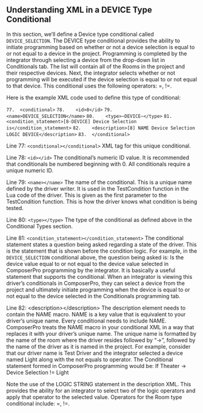 ## Understanding XML in a DEVICE Type Conditional

In this section, we’ll define a Device type conditional called `DEVICE_SELECTION`. The DEVICE type conditional provides the ability to initiate programming based on whether or not a device selection is equal to or not equal to a device in the project. Programming is completed by the integrator through selecting a device from the drop-down list in Conditionals tab. The list will contain all of the Rooms in the project and their respective devices. Next, the integrator selects whether or not programming will be executed if the device selection is equal to or not equal to that device. This conditional uses the following operators: =, !=.

Here is the example XML code used to define this type of conditional:

`77.  <conditional>`
`78.    <id>8</id>`
`79.    <name>DEVICE_SELECTION</name>`
`80.    <type>~DEVICE~</type>`
`81.    <condition_statement>[8-DEVICE] Device Selection is</condition_statement>`
`82.    <description>[8] NAME Device Selection LOGIC DEVICE</description>`
`83.  </conditional>`


Line 77: `<conditional></conditional>`
XML tag for this unique conditional.

Line 78: `<id></id>`
The conditional’s numeric ID value. It is recommended that conditionals be numbered beginning with 0. All conditionals require a unique numeric ID.

Line 79: `<name></name>`
The name of the conditional. This is a unique name defined by the driver writer. It is used in the TestCondition function in the Lua code of the driver. This is given as the first parameter to the TestCondition function. This is how the driver knows what condition is being tested.

Line 80: `<type></type>`
The type of the conditional as defined above in the Conditional Types section.

Line 81: `<condition_statement></condition_statement>`
The conditional statement states a question being asked regarding a state of the driver. This is the statement that is shown before the condition logic. For example, in the `DEVICE_SELECTION` conditional above, the question being asked is: Is the device value equal to or not equal to the device value selected in ComposerPro programming by the integrator. It is basically a useful statement that supports the conditional. When an integrator is viewing this driver’s conditionals in ComposerPro, they can select a device from the project and ultimately initiate programming when the device is equal to or not equal to the device selected in the Conditionals programming tab.

Line 82: \<description\>\</description\>
The description element needs to contain the NAME macro. NAME is a key value that is equivalent to your driver’s unique name. Every conditional needs to include NAME. ComposerPro treats the NAME macro in your conditional XML in a way that replaces it with your driver’s unique name. The unique name is formatted by the name of the room where the driver resides followed by “-\>”, followed by the name of the driver as it is named in the project. For example, consider that our driver name is Test Driver and the integrator selected a device named Light along with the not equals to operator. The Conditional statement formed in ComposerPro programming would be: If Theater -\> Device Selection != Light


Note the use of the LOGIC STRING statement in the description XML. This provides the ability for an integrator to select two of the logic operators and apply that operator to the selected value. Operators for the Room type conditional include: =, !=.